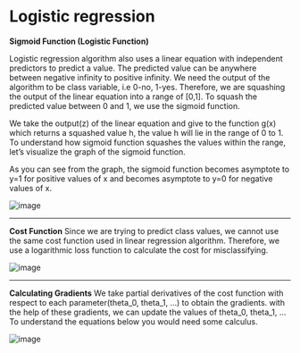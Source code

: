 # Logistic regression



**Sigmoid Function (Logistic Function)**

Logistic regression algorithm also uses a linear equation with independent predictors to predict a value. The predicted value can be anywhere between negative infinity to positive infinity. We need the output of the algorithm to be class variable, i.e 0-no, 1-yes. Therefore, we are squashing the output of the linear equation into a range of [0,1]. To squash the predicted value between 0 and 1, we use the sigmoid function.





We take the output(z) of the linear equation and give to the function g(x) which returns a squashed value h, the value h will lie in the range of 0 to 1. To understand how sigmoid function squashes the values within the range, let’s visualize the graph of the sigmoid function.


As you can see from the graph, the sigmoid function becomes asymptote to y=1 for positive values of x and becomes asymptote to y=0 for negative values of x.

![image](https://user-images.githubusercontent.com/89921883/222824767-a82f2052-6efe-46fa-9c21-c001fc89e476.png)

---



**Cost Function**
Since we are trying to predict class values, we cannot use the same cost function used in linear regression algorithm. Therefore, we use a logarithmic loss function to calculate the cost for misclassifying.

![image](https://user-images.githubusercontent.com/89921883/222825691-a3695da9-6cfa-4305-b38a-38a38c564b86.png)

---


**Calculating Gradients**
We take partial derivatives of the cost function with respect to each parameter(theta_0, theta_1, …) to obtain the gradients. with the help of these gradients, we can update the values of theta_0, theta_1, … To understand the equations below you would need some calculus.

![image](https://user-images.githubusercontent.com/89921883/222826236-eb01297b-4943-4b9e-b7e1-ebac1d4eac34.png)
